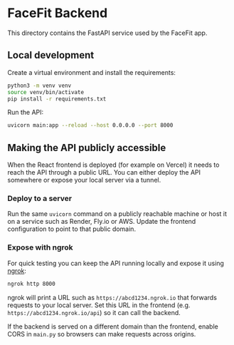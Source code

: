 # FaceFit Backend

This directory contains the FastAPI service used by the FaceFit app.

## Local development

Create a virtual environment and install the requirements:

```bash
python3 -m venv venv
source venv/bin/activate
pip install -r requirements.txt
```

Run the API:

```bash
uvicorn main:app --reload --host 0.0.0.0 --port 8000
```

## Making the API publicly accessible

When the React frontend is deployed (for example on Vercel) it needs to reach the API through a public URL. You can either deploy the API somewhere or expose your local server via a tunnel.

### Deploy to a server

Run the same `uvicorn` command on a publicly reachable machine or host it on a service such as Render, Fly.io or AWS. Update the frontend configuration to point to that public domain.

### Expose with ngrok

For quick testing you can keep the API running locally and expose it using [ngrok](https://ngrok.com):

```bash
ngrok http 8000
```

ngrok will print a URL such as `https://abcd1234.ngrok.io` that forwards requests to your local server. Set this URL in the frontend (e.g. `https://abcd1234.ngrok.io/api`) so it can call the backend.

If the backend is served on a different domain than the frontend, enable CORS in `main.py` so browsers can make requests across origins.
